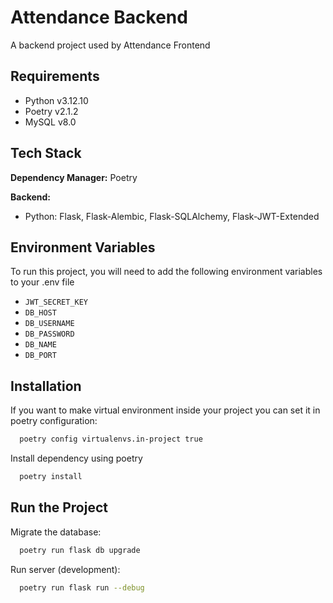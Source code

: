 # Attendance Backend

A backend project used by Attendance Frontend

## Requirements
- Python v3.12.10
- Poetry v2.1.2
- MySQL v8.0
## Tech Stack
**Dependency Manager:** Poetry

**Backend:**
- Python: Flask, Flask-Alembic, Flask-SQLAlchemy, Flask-JWT-Extended


## Environment Variables

To run this project, you will need to add the following environment variables to your .env file

- `JWT_SECRET_KEY`
- `DB_HOST`
- `DB_USERNAME`
- `DB_PASSWORD`
- `DB_NAME`
- `DB_PORT`


## Installation
If you want to make virtual environment inside your project you can set it in poetry configuration:
```bash
  poetry config virtualenvs.in-project true
```

Install dependency using poetry

```bash
  poetry install
```
    
## Run the Project
Migrate the database:
```bash
  poetry run flask db upgrade
```

Run server (development):
```bash
  poetry run flask run --debug
```
